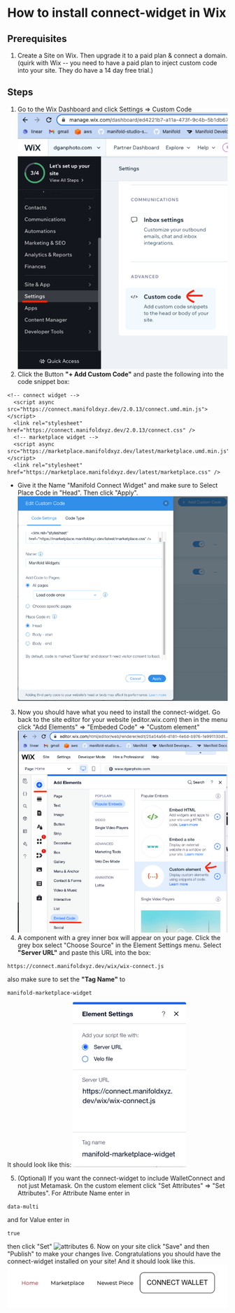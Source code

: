 # How to install connect-widget in Wix

## Prerequisites
1. Create a Site on Wix. Then upgrade it to a paid plan & connect a domain.
(quirk with Wix -- you need to have a paid plan to inject custom code into your site. They do have a 14 day free trial.)

## Steps
1. Go to the Wix Dashboard and click Settings => Custom Code
![Wix menua](./images/custom-code-menu.png)
2. Click the Button **"+ Add Custom Code"** and paste the following into the code snippet box:
```
<!-- connect widget -->
  <script async src="https://connect.manifoldxyz.dev/2.0.13/connect.umd.min.js"></script>
  <link rel="stylesheet" href="https://connect.manifoldxyz.dev/2.0.13/connect.css" />
  <!-- marketplace widget -->
  <script async src="https://marketplace.manifoldxyz.dev/latest/marketplace.umd.min.js"></script>
  <link rel="stylesheet" href="https://marketplace.manifoldxyz.dev/latest/marketplace.css" />
```
- Give it the Name "Manifold Connect Widget" and make sure to Select Place Code in "Head". Then click "Apply".
![Wix custom code](./images/custom-code-head.png)
3. Now you should have what you need to install the connect-widget. Go back to the site editor for your website (editor.wix.com) then in the menu click "Add Elements" => "Embeded Code" => "Custom element"
![Wix add custom element](./images/site-editor-embed-code-menu.png)
4. A component with a grey inner box will appear on your page. Click the grey box select "Choose Source" in the Element Settings menu. Select **"Server URL"** and paste this URL into the box:
```
https://connect.manifoldxyz.dev/wix/wix-connect.js
```
also make sure to set the **"Tag Name"** to 
```
manifold-marketplace-widget
```
It should look like this:
![source](./images/custom-element-source.png)

5. (Optional) If you want the connect-widget to include WalletConnect and not just Metamask. On the custom element click "Set Attributes" => "Set Attributes". For Attribute Name enter in 
```
data-multi
```
and for Value enter in 
```
true
```
then click "Set"
![attributes](./images/custom-element-attribute.png.png)
6. Now on your site click "Save" and then "Publish" to make your changes live. Congratulations you should have the connect-widget installed on your site! And it should look like this.
![connect-widget](./images/success.png)